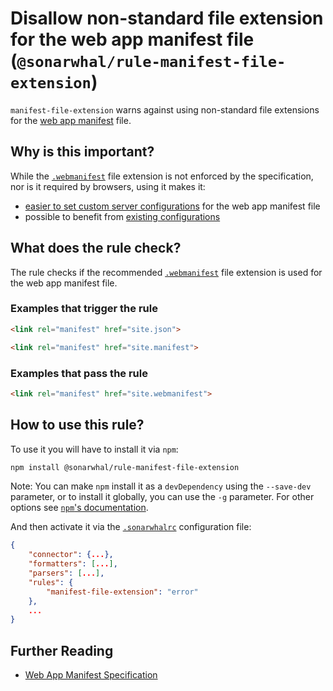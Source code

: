 # Disallow non-standard file extension for the web app manifest file (`@sonarwhal/rule-manifest-file-extension`)

`manifest-file-extension` warns against using non-standard file
extensions for the [web app manifest][spec] file.

## Why is this important?

While the [`.webmanifest`][file extension] file extension is not
enforced by the specification, nor is it required by browsers, using
it makes it:

* [easier to set custom server configurations][server configs] for
  the web app manifest file
* possible to benefit from [existing configurations][other configs]

## What does the rule check?

The rule checks if the recommended [`.webmanifest`][file extension]
file extension is used for the web app manifest file.

### Examples that **trigger** the rule

```html
<link rel="manifest" href="site.json">
```

```html
<link rel="manifest" href="site.manifest">
```

### Examples that **pass** the rule

```html
<link rel="manifest" href="site.webmanifest">
```

## How to use this rule?

To use it you will have to install it via `npm`:

```bash
npm install @sonarwhal/rule-manifest-file-extension
```

Note: You can make `npm` install it as a `devDependency` using the `--save-dev`
parameter, or to install it globally, you can use the `-g` parameter. For
other options see
[`npm`'s documentation](https://docs.npmjs.com/cli/install).

And then activate it via the [`.sonarwhalrc`][sonarwhalrc]
configuration file:

```json
{
    "connector": {...},
    "formatters": [...],
    "parsers": [...],
    "rules": {
        "manifest-file-extension": "error"
    },
    ...
}
```

## Further Reading

* [Web App Manifest Specification][spec]

<!-- Link labels: -->

[file extension]: https://w3c.github.io/manifest/#media-type-registration
[other configs]: https://github.com/jshttp/mime-db/blob/67a4d013c31e73c47b5d975062f0088aea6cd5cd/src/custom-types.json#L85-L92
[server configs]: https://github.com/w3c/manifest/issues/346
[sonarwhalrc]: https://sonarwhal.com/docs/user-guide/further-configuration/sonarwhalrc-formats/
[spec]: https://www.w3.org/TR/appmanifest

